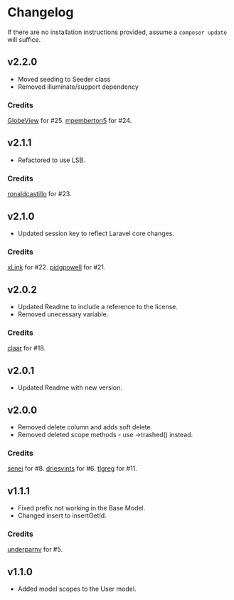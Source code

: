 # Changelog

If there are no installation instructions provided, assume a ```composer update``` will suffice.

## v2.2.0
+ Moved seeding to Seeder class
+ Removed illuminate/support dependency

### Credits
[GlobeView](https://github.com/GlobeView) for #25.
[mpemberton5](https://github.com/mpemberton5) for #24.

## v2.1.1
+ Refactored to use LSB.

### Credits
[ronaldcastillo](https://github.com/ronaldcastillo) for #23.

## v2.1.0
+ Updated session key to reflect Laravel core changes.

### Credits
[xLink](https://github.com/xLink) for #22.
[pidgpowell](https://github.com/pidgpowell) for #21.

## v2.0.2
+ Updated Readme to include a reference to the license.
+ Removed unecessary variable.

### Credits
[claar](https://github.com/claar) for #18.

## v2.0.1
+ Updated Readme with new version.

## v2.0.0
+ Removed delete column and adds soft delete.
+ Removed deleted scope methods - use ->trashed() instead.

### Credits
[senei](https://github.com/senei) for #8.
[driesvints](https://github.com/driesvints) for #6.
[tlgreg](https://github.com/tlgreg) for #11.

## v1.1.1
+ Fixed prefix not working in the Base Model.
+ Changed insert to insertGetId.

### Credits
[underparnv](https://github.com/underparnv) for #5.

## v1.1.0
+ Added model scopes to the User model.